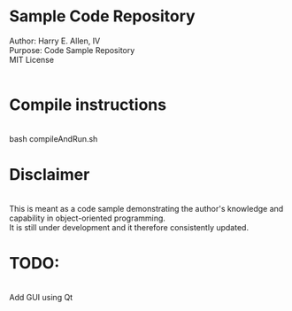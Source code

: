 # Sample Code Repository
Author: Harry E. Allen, IV 
</br>Purpose: Code Sample Repository
</br>MIT License
</br></br>
# Compile instructions
</br>bash compileAndRun.sh

# Disclaimer
</br>This is meant as a code sample demonstrating the author's knowledge and capability in object-oriented programming. </br>It is still under development and it therefore consistently updated.

# TODO:
</br>Add GUI using Qt
